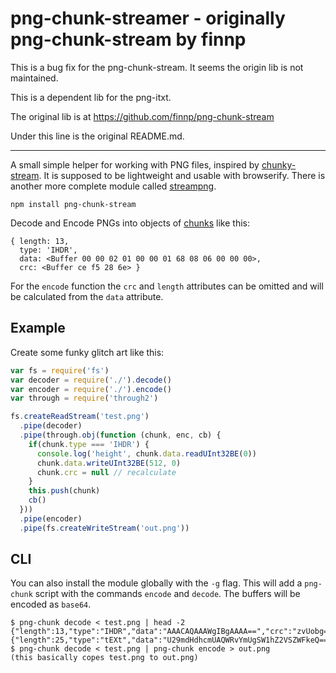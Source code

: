 # png-chunk-streamer - originally png-chunk-stream by finnp

This is a bug fix for the png-chunk-stream. It seems the origin lib is not maintained.

This is a dependent lib for the png-itxt.

The original lib is at https://github.com/finnp/png-chunk-stream

Under this line is the original README.md.

-------

A small simple helper for working with PNG files, inspired by [chunky-stream](https://www.npmjs.org/package/chunky-rice). 
It is supposed to be lightweight and usable with browserify.
There is another more complete module called [streampng](https://www.npmjs.org/package/streampng).

```
npm install png-chunk-stream
```
Decode and Encode PNGs into objects of [chunks](http://www.w3.org/TR/PNG/#11Chunks) like this:
```
{ length: 13,
  type: 'IHDR',
  data: <Buffer 00 00 02 01 00 00 01 68 08 06 00 00 00>,
  crc: <Buffer ce f5 28 6e> }
```

For the `encode` function the `crc` and `length` attributes can be omitted and will be
calculated from the `data` attribute.


## Example

Create some funky glitch art like this:

```js
var fs = require('fs')
var decoder = require('./').decode()
var encoder = require('./').encode()
var through = require('through2')

fs.createReadStream('test.png')
  .pipe(decoder)
  .pipe(through.obj(function (chunk, enc, cb) {
    if(chunk.type === 'IHDR') {
      console.log('height', chunk.data.readUInt32BE(0))
      chunk.data.writeUInt32BE(512, 0)
      chunk.crc = null // recalculate
    }
    this.push(chunk)
    cb()
  }))
  .pipe(encoder)
  .pipe(fs.createWriteStream('out.png'))
```

## CLI

You can also install the module globally with the `-g` flag. This will
add a `png-chunk` script with the commands `encode` and `decode`. The buffers
will be encoded as `base64`.

```
$ png-chunk decode < test.png | head -2
{"length":13,"type":"IHDR","data":"AAACAQAAAWgIBgAAAA==","crc":"zvUobg=="}
{"length":25,"type":"tEXt","data":"U29mdHdhcmUAQWRvYmUgSW1hZ2VSZWFkeQ==","crc":"ccllPA=="}
$ png-chunk decode < test.png | png-chunk encode > out.png
(this basically copes test.png to out.png)
```